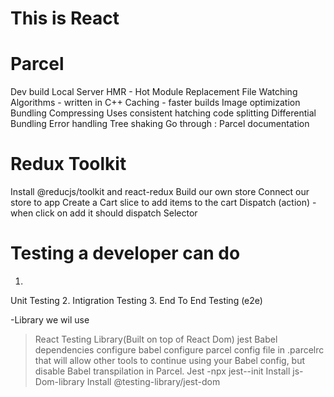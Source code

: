 # This is React

# Parcel
  Dev build
  Local Server
  HMR - Hot Module Replacement
  File Watching Algorithms - written in C++
  Caching - faster builds 
  Image optimization
  Bundling
  Compressing
  Uses consistent hatching
  code splitting 
  Differential Bundling
  Error handling
  Tree shaking 
  Go through : Parcel documentation 

# Redux Toolkit
  Install @reducjs/toolkit and react-redux
  Build our own store 
  Connect our store to app 
  Create a Cart slice to add items to the cart
  Dispatch (action) - when click on add it should dispatch 
  Selector
  
# Testing a developer can do
  1. 
   Unit Testing 
  2. 
   Intigration Testing 
  3. 
   End To End Testing (e2e)

  -Library we wil use 
   > React Testing Library(Built on top of React Dom)
   > jest
   > Babel dependencies
   > configure babel
   > configure parcel config file in .parcelrc that will allow other tools to continue using your Babel config, but disable Babel transpilation in Parcel.
   > Jest -npx jest--init
   > Install js-Dom-library
   > Install @testing-library/jest-dom